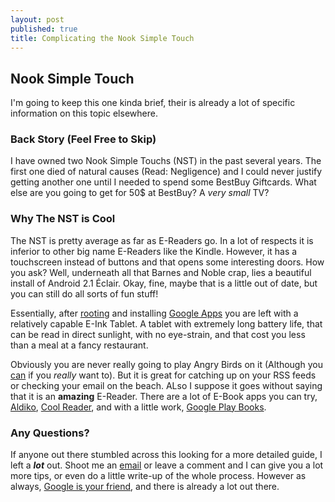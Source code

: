 ```yaml
---
layout: post
published: true
title: Complicating the Nook Simple Touch
---
```


## Nook Simple Touch

I'm going to keep this one kinda brief, their is already a lot of specific information on this topic elsewhere.

### Back Story (Feel Free to Skip)

I have owned two Nook Simple Touchs (NST) in the past several years. The first one died of natural causes (Read: Negligence) and I could never justify getting another one until I needed to spend some BestBuy Giftcards. What else are you going to get for 50$ at BestBuy? A _very small_ TV? 

### Why The NST is Cool
The NST is pretty average as far as E-Readers go. In a lot of respects it is inferior to other big name E-Readers like the Kindle. However, it has a touchscreen instead of buttons and that opens some interesting doors. How you ask? Well, underneath all that Barnes and Noble crap, lies a beautiful install of Android 2.1 Éclair. Okay, fine, maybe that is a little out of date, but you can still do all sorts of fun stuff!

Essentially, after [rooting](http://forum.xda-developers.com/showthread.php?t=2040351) and installing [Google Apps](http://forum.xda-developers.com/showthread.php?t=2086582) you are left with a relatively capable E-Ink Tablet. A tablet with extremely long battery life, that can be read in direct sunlight, with no eye-strain, and that cost you less than a meal at a fancy restaurant.

Obviously you are never really going to play Angry Birds on it (Although you [can](https://www.youtube.com/watch?v=kBbl6egyPsQ) if you _really_ want to). But it is great for catching up on your RSS feeds or checking your email on the beach. ALso I suppose it goes without saying that it is an **amazing** E-Reader. There are a lot of E-Book apps you can try,  [Aldiko](https://play.google.com/store/apps/details?id=com.aldiko.android), [Cool Reader](https://play.google.com/store/apps/details?id=org.coolreader), and with a little work, [Google Play Books](http://forum.xda-developers.com/showthread.php?t=1732611).

### Any Questions?
If anyone out there stumbled across this looking for a more detailed guide, I left a _**lot**_ out. Shoot me an [email](mailto:noah@noahschmitz.info) or leave a comment and I can give you a lot more tips, or even do a little write-up of the whole process. However as always, [Google is your friend](http://lmgtfy.com/?q=Nook+Simple+Touch+XDA+Developers), and there is already a lot out there.
